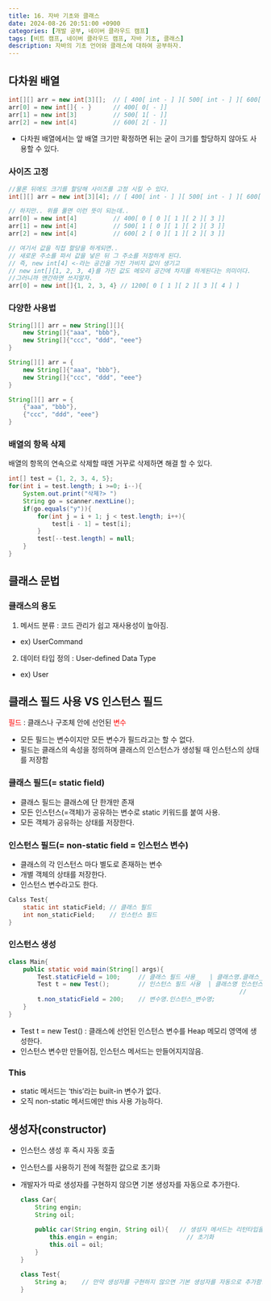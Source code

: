 ```yaml
---
title: 16. 자바 기초와 클래스
date: 2024-08-26 20:51:00 +0900
categories: [개발 공부, 네이버 클라우드 캠프]
tags: [비트 캠프, 네이버 클라우드 캠프, 자바 기초, 클래스] 
description: 자바의 기초 언어와 클래스에 대하여 공부하자.
---
```

## 다차원 배열

```java
int[][] arr = new int[3][];  // [ 400[ int - ] ][ 500[ int - ] ][ 600[ int - ] ]
arr[0] = new int[]{ - }      // 400[ 0[ - ]]
arr[1] = new int[3]          // 500[ 1[ - ]]
arr[2] = new int[4]          // 600[ 2[ - ]]
```
- 다차원 배열에서는 앞 배열 크기만 확정하면 뒤는 굳이 크기를 할당하지 않아도 사용할 수 있다.

### 사이즈 고정

```java
//물론 뒤에도 크기를 할당해 사이즈를 고정 시킬 수 있다.
int[][] arr = new int[3][4]; // [ 400[ int - ] ][ 500[ int - ] ][ 600[ int - ] ]

// 하지만.. 위를 풀면 이런 뜻이 되는데..
arr[0] = new int[4]          // 400[ 0 [ 0 ][ 1 ][ 2 ][ 3 ]]
arr[1] = new int[4]          // 500[ 1 [ 0 ][ 1 ][ 2 ][ 3 ]]
arr[2] = new int[4]          // 600[ 2 [ 0 ][ 1 ][ 2 ][ 3 ]]

// 여기서 값을 직접 할당을 하게되면..
// 새로운 주소를 파서 값을 넣은 뒤 그 주소를 저장하게 된다.
// 즉, new int[4] <-라는 공간을 가진 가비지 값이 생기고
// new int[]{1, 2, 3, 4}를 가진 값도 메모리 공간에 차지를 하게된다는 의미이다.
//그러니까 앤간하면 쓰지말자.
arr[0] = new int[]{1, 2, 3, 4} // 1200[ 0 [ 1 ][ 2 ][ 3 ][ 4 ] ]

```

### 다양한 사용법

```java
String[][] arr = new String[][]{
	new String[]{"aaa", "bbb"},
	new String[]{"ccc", "ddd", "eee"}
}

String[][] arr = {
	new String[]{"aaa", "bbb"},
	new String[]{"ccc", "ddd", "eee"}
}

String[][] arr = {
	{"aaa", "bbb"},
	{"ccc", "ddd", "eee"}
}
```

### 배열의 항목 삭제

배열의 항목의 연속으로 삭제할 때엔 거꾸로 삭제하면 해결 할 수 있다.

```java
int[] test = {1, 2, 3, 4, 5};
for(int i = test.length; i >=0; i--){
	System.out.print("삭제?> ")
	String go = scanner.nextLine();
	if(go.equals("y")){
		for(int j = i + 1; j < test.length; i++){
			test[i - 1] = test[i];
		}
		test[--test.length] = null;
	}
}
```

## 클래스 문법
### 클래스의 용도
1. 메서드 분류 : 코드 관리가 쉽고 재사용성이 높아짐.
  - ex) UserCommand
2. 데이터 타입 정의 : User-defined Data Type
  - ex) User

## 클래스 필드 사용 VS 인스턴스 필드
<span style="color: red">필드</span> : 클래스나 구조체 안에 선언된 <span style="color: red">변수</span>

- 모든 필드는 변수이지만 모든 변수가 필드라고는 할 수 없다.
- 필드는 클래스의 속성을 정의하며 클래스의 인스턴스가 생성될 때 인스턴스의 상태를 저장함

### 클래스 필드(= static field)
- 클래스 필드는 클래스에 단 한개만 존재
- 모든 인스턴스(=객체)가 공유하는 변수로 static 키워드를 붙여 사용.
- 모든 객체가 공유하는 상태를 저장한다.

### 인스턴스 필드(= non-static field = 인스턴스 변수)
- 클래스의 각 인스턴스 마다 별도로 존재하는 변수
- 개별 객체의 상태를 저장한다.
- 인스턴스 변수라고도 한다.

```java
Calss Test{
	static int staticField; // 클래스 필드
	int non_staticField;    // 인스턴스 필드
}
```

### 인스턴스 생성

```java
class Main{
	public static void main(String[] args){
		Test.staticField = 100;     // 클래스 필드 사용_   | 클래스명.클래스_필드명;
		Test t = new Test();        // 인스턴스 필드 사용  | 클래스명 인스턴스_변수명 = new 클래스명; (인스턴스 변수 생성)
																//             
		t.non_staticField = 200;    // 변수명.인스턴스_변수명;
	}
}
```

- Test t = new Test() : 클래스에 선언된 인스턴스 변수를 Heap 메모리 영역에 생성한다.
- 인스턴스 변수만 만들어짐, 인스턴스 메서드는 만들어지지않음.

### This

- static 메서드는 ‘this’라는 built-in 변수가 없다.
- 오직 non-static 메서드에만 this 사용 가능하다.

## 생성자(constructor)

- 인스턴스 생성 후 즉시 자동 호출
- 인스턴스를 사용하기 전에 적절한 값으로 초기화
- 개발자가 따로 생성자를 구현하지 않으면 기본 생성자를 자동으로 추가한다.
    
    ```java
    class Car{
    	String engin;
    	String oil;
    	
    	public car(String engin, String oil){   // 생성자 메서드는 리턴타입을 가지지않는다.
    		this.engin = engin;                   // 초기화
    		this.oil = oil;
    	}
    }
    
    class Test{    
    	String a;    // 만약 생성자를 구현하지 않으면 기본 생성자를 자동으로 추가함.
    }
    ```